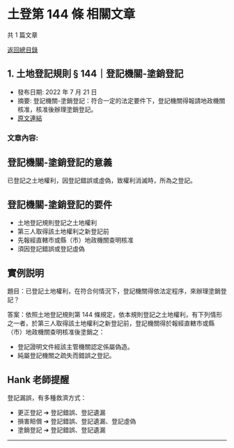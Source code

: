 # 土登第 144 條 相關文章

共 1 篇文章

[返回總目錄](00_總目錄.md)

## 1. 土地登記規則 § 144｜登記機關-塗銷登記

- 發布日期: 2022 年 7 月 21 日
- 摘要: 登記機關-塗銷登記：符合一定的法定要件下，登記機關得報請地政機關核准，核准後辦理塗銷登記。
- [原文連結](https://www.jasper-realestate.com/%e7%99%bb%e8%a8%98%e6%a9%9f%e9%97%9c-%e5%a1%97%e9%8a%b7%e7%99%bb%e8%a8%98/)

### 文章內容:

## 登記機關-塗銷登記的意義

已登記之土地權利，因登記錯誤或虛偽，致權利消滅時，所為之登記。

## 登記機關-塗銷登記的要件

- 土地登記規則登記之土地權利
- 第三人取得該土地權利之新登記前
- 先報經直轄市或縣（市）地政機關查明核准
- 須因登記錯誤或登記虛偽

## 實例説明

題目：已登記土地權利，在符合何情況下，登記機關得依法定程序，來辦理塗銷登記？

答案：依照土地登記規則第 144 條規定，依本規則登記之土地權利，有下列情形之一者，於第三人取得該土地權利之新登記前，登記機關得於報經直轄市或縣（市）地政機關查明核准後塗銷之：

- 登記證明文件經該主管機關認定係屬偽造。
- 純屬登記機關之疏失而錯誤之登記。

## Hank 老師提醒

登記漏誤，有多種救濟方式：

- 更正登記 ➔ 登記錯誤、登記遺漏
- 損害賠償 ➔ 登記錯誤、登記遺漏、登記虛偽
- 塗銷登記 ➔ 登記錯誤、登記遺漏

---

